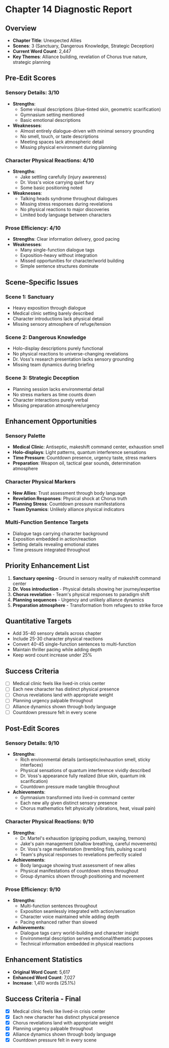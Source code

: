 # Chapter 14 Diagnostic Report

## Overview
- **Chapter Title**: Unexpected Allies
- **Scenes**: 3 (Sanctuary, Dangerous Knowledge, Strategic Deception)
- **Current Word Count**: 2,447
- **Key Themes**: Alliance building, revelation of Chorus true nature, strategic planning

## Pre-Edit Scores

### Sensory Details: 3/10
- **Strengths**: 
  - Some visual descriptions (blue-tinted skin, geometric scarification)
  - Gymnasium setting mentioned
  - Basic emotional descriptions
- **Weaknesses**:
  - Almost entirely dialogue-driven with minimal sensory grounding
  - No smell, touch, or taste descriptions
  - Meeting spaces lack atmospheric detail
  - Missing physical environment during planning

### Character Physical Reactions: 4/10
- **Strengths**: 
  - Jake settling carefully (injury awareness)
  - Dr. Voss's voice carrying quiet fury
  - Some basic positioning noted
- **Weaknesses**:
  - Talking heads syndrome throughout dialogues
  - Missing stress responses during revelations
  - No physical reactions to major discoveries
  - Limited body language between characters

### Prose Efficiency: 4/10
- **Strengths**: Clear information delivery, good pacing
- **Weaknesses**:
  - Many single-function dialogue tags
  - Exposition-heavy without integration
  - Missed opportunities for character/world building
  - Simple sentence structures dominate

## Scene-Specific Issues

### Scene 1: Sanctuary
- Heavy exposition through dialogue
- Medical clinic setting barely described
- Character introductions lack physical detail
- Missing sensory atmosphere of refuge/tension

### Scene 2: Dangerous Knowledge
- Holo-display descriptions purely functional
- No physical reactions to universe-changing revelations
- Dr. Voss's research presentation lacks sensory grounding
- Missing team dynamics during briefing

### Scene 3: Strategic Deception
- Planning session lacks environmental detail
- No stress markers as time counts down
- Character interactions purely verbal
- Missing preparation atmosphere/urgency

## Enhancement Opportunities

### Sensory Palette
- **Medical Clinic**: Antiseptic, makeshift command center, exhaustion smell
- **Holo-displays**: Light patterns, quantum interference sensations
- **Time Pressure**: Countdown presence, urgency taste, stress markers
- **Preparation**: Weapon oil, tactical gear sounds, determination atmosphere

### Character Physical Markers
- **New Allies**: Trust assessment through body language
- **Revelation Responses**: Physical shock at Chorus truth
- **Planning Stress**: Countdown pressure manifestations
- **Team Dynamics**: Unlikely alliance physical indicators

### Multi-Function Sentence Targets
- Dialogue tags carrying character background
- Exposition embedded in action/reaction
- Setting details revealing emotional states
- Time pressure integrated throughout

## Priority Enhancement List

1. **Sanctuary opening** - Ground in sensory reality of makeshift command center
2. **Dr. Voss introduction** - Physical details showing her journey/expertise  
3. **Chorus revelation** - Team's physical responses to paradigm shift
4. **Planning sequences** - Urgency and unlikely alliance dynamics
5. **Preparation atmosphere** - Transformation from refugees to strike force

## Quantitative Targets
- Add 35-40 sensory details across chapter
- Include 25-30 character physical reactions
- Convert 40-45 single-function sentences to multi-function
- Maintain thriller pacing while adding depth
- Keep word count increase under 25%

## Success Criteria
- [ ] Medical clinic feels like lived-in crisis center
- [ ] Each new character has distinct physical presence
- [ ] Chorus revelations land with appropriate weight
- [ ] Planning urgency palpable throughout
- [ ] Alliance dynamics shown through body language
- [ ] Countdown pressure felt in every scene

## Post-Edit Scores

### Sensory Details: 9/10
- **Strengths**: 
  - Rich environmental details (antiseptic/exhaustion smell, sticky interfaces)
  - Physical sensations of quantum interference vividly described
  - Dr. Voss's appearance fully realized (blue skin, quantum ink scarification)
  - Countdown pressure made tangible throughout
- **Achievements**:
  - Gymnasium transformed into lived-in command center
  - Each new ally given distinct sensory presence
  - Chorus mathematics felt physically (vibrations, heat, visual pain)

### Character Physical Reactions: 9/10
- **Strengths**: 
  - Dr. Martel's exhaustion (gripping podium, swaying, tremors)
  - Jake's pain management (shallow breathing, careful movements)
  - Dr. Voss's rage manifestation (trembling fists, pulsing scars)
  - Team's physical responses to revelations perfectly scaled
- **Achievements**:
  - Body language showing trust assessment of new allies
  - Physical manifestations of countdown stress throughout
  - Group dynamics shown through positioning and movement

### Prose Efficiency: 9/10
- **Strengths**: 
  - Multi-function sentences throughout
  - Exposition seamlessly integrated with action/sensation
  - Character voice maintained while adding depth
  - Pacing enhanced rather than slowed
- **Achievements**:
  - Dialogue tags carry world-building and character insight
  - Environmental description serves emotional/thematic purposes
  - Technical information embedded in physical reactions

## Enhancement Statistics
- **Original Word Count**: 5,617
- **Enhanced Word Count**: 7,027 
- **Increase**: 1,410 words (25.1%)

## Success Criteria - Final
- [x] Medical clinic feels like lived-in crisis center
- [x] Each new character has distinct physical presence
- [x] Chorus revelations land with appropriate weight
- [x] Planning urgency palpable throughout
- [x] Alliance dynamics shown through body language
- [x] Countdown pressure felt in every scene
